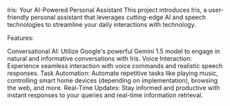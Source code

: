Iris: Your AI-Powered Personal Assistant
This project introduces Iris, a user-friendly personal assistant that leverages cutting-edge AI and speech technologies to streamline your daily interactions with technology.

Features:

Conversational AI: Utilize Google's powerful Gemini 1.5 model to engage in natural and informative conversations with Iris.
Voice Interaction: Experience seamless interaction with voice commands and realistic speech responses.
Task Automation: Automate repetitive tasks like playing music, controlling smart home devices (depending on implementation), browsing the web, and more.
Real-Time Updates: Stay informed and productive with instant responses to your queries and real-time information retrieval.
